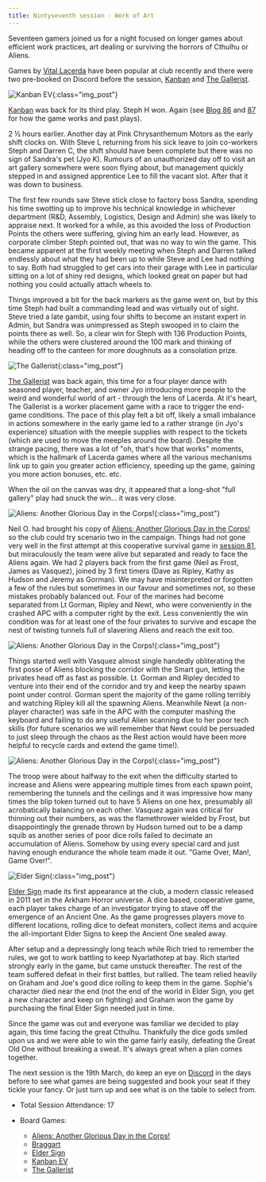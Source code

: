 ```yaml
---
title: Nintyseventh session - Work of Art
---
```


Seventeen gamers joined us for a night focused on longer games about efficient work practices, art dealing or surviving the horrors of Cthulhu or Aliens.

Games by [Vital Lacerda][BGG_VL] have been popular at club recently and there were two pre-booked on Discord before the session, [Kanban][Kb] and [The Gallerist][TGa].

![Kanban EV](/images/posts/2025_03_05/KanbanEV01.jpg "Kanban EV"){:class="img_post"}

[Kanban][Kb] was back for its third play. Steph H won. Again (see [Blog 86][86] and [87][87] for how the game works and past plays).

2 ½ hours earlier. Another day at Pink Chrysanthemum Motors as the early shift clocks on.
With Steve L returning from his sick leave to join co-workers Steph and Darren C, the shift
should have been complete but there was no sign of Sandra's pet (Jyo K). Rumours of an
unauthorized day off to visit an art gallery somewhere were soon flying about, but
management quickly stepped in and assigned apprentice Lee to fill the vacant slot. After
that it was down to business.

The first few rounds saw Steve stick close to factory boss Sandra, spending his time
swotting up to improve his technical knowledge in whichever department (R&D, Assembly,
Logistics, Design and Admin) she was likely to appraise next. It worked for a while, as this
avoided the loss of Production Points the others were suffering, giving him an early lead.
However, as corporate climber Steph pointed out, that was no way to win the game. This
became apparent at the first weekly meeting when Steph and Darren talked endlessly about
what they had been up to while Steve and Lee had nothing to say. Both had struggled to get
cars into their garage with Lee in particular sitting on a lot of shiny red designs, which looked great on paper but had nothing you could actually attach wheels to.

Things improved a bit for the back markers as the game went on, but by this time Steph had
built a commanding lead and was virtually out of sight. Steve tried a late gambit, using four
shifts to become an instant expert in Admin, but Sandra was unimpressed as Steph
swooped in to claim the points there as well. So, a clear win for Steph with 136 Production
Points, while the others were clustered around the 100 mark and thinking of heading off to
the canteen for more doughnuts as a consolation prize.

![The Gallerist](/images/posts/2025_03_05/Gallerist01.jpg "The Gallerist"){:class="img_post"}

[The Gallerist][TGa] was back again, this time for a four player dance with seasoned player, teacher, and owner Jyo introducing more people to the weird and wonderful world of art - through the lens of Lacerda. At it's heart, The Gallerist is a worker placement game with a race to trigger the end-game conditions. The pace of this play felt a bit off, likely a small imbalance in actions somewhere in the early game led to a rather strange (in Jyo's experience) situation with the meeple supplies with respect to the tickets (which are used to move the meeples around the board). Despite the strange pacing, there was a lot of "oh, that's how that works" moments, which is the hallmark of Lacerda games where all the various mechanisms link up to gain you greater action efficiency, speeding up the game, gaining you more action bonuses, etc. etc.

When the oil on the canvas was dry, it appeared that a long-shot "full gallery" play had snuck the win... it was very close. 

![Aliens: Another Glorious Day in the Corps!](/images/posts/2025_03_05/AlienCorps01.jpg "Aliens: Another Glorious Day in the Corps!"){:class="img_post"}

Neil O. had brought his copy of [Aliens: Another Glorious Day in the Corps!][AGC] so the club could try scenario two in the campaign. Things had not gone very well in the first attempt at this cooperative survival game in [session 81][81], but miraculously the team were alive but separated and ready to face the Aliens again. We had 2 players back from the first game (Neil as Frost, James as Vasquez), joined by 3 first timers (Dave as Ripley, Kathy as Hudson and Jeremy as Gorman). We may have misinterpreted or forgotten a few of the rules but sometimes in our favour and sometimes not, so these mistakes probably balanced out. Four of the marines had become separated from Lt Gorman, Ripley and Newt, who were conveniently in the crashed APC with a computer right by the exit. Less conveniently the win condition was for at least one of the four privates to survive and escape the nest of twisting tunnels full of slavering Aliens and reach the exit too. 

![Aliens: Another Glorious Day in the Corps!](/images/posts/2025_03_05/AlienCorps02.jpg "Aliens: Another Glorious Day in the Corps!"){:class="img_post"}

Things started well with Vasquez almost single handedly obliterating the first posse of Aliens blocking the corridor with the Smart gun, letting the privates head off as fast as possible. Lt. Gorman and Ripley decided to venture into their end of the corridor and try and keep the nearby spawn point under control. Gorman spent the majority of the game rolling terribly and watching Ripley kill all the spawning Aliens. Meanwhile Newt (a non-player character) was safe in the APC with the computer mashing the keyboard and failing to do any useful Alien scanning due to her poor tech skills (for future scenarios we will remember that Newt could be persuaded to just sleep through the chaos as the Rest action would have been more helpful to recycle cards and extend the game time!).

![Aliens: Another Glorious Day in the Corps!](/images/posts/2025_03_05/AlienCorps03.jpg "Aliens: Another Glorious Day in the Corps!"){:class="img_post"}

The troop were about halfway to the exit when the difficulty started to increase and Aliens were appearing multiple times from each spawn point, remembering the tunnels and the ceilings and it was impressive how many times the blip token turned out to have 5 Aliens on one hex, presumably all acrobatically balancing on each other. Vasquez again was critical for thinning out their numbers, as was the flamethrower wielded by Frost, but disappointingly the grenade thrown by Hudson turned out to be a damp squib as another series of poor dice rolls failed to decimate an accumulation of Aliens. Somehow by using every special card and just having enough endurance the whole team made it out. "Game Over, Man!, Game Over!".

![Elder Sign](/images/posts/2025_03_05/ElderSign01.jpg "Elder Sign"){:class="img_post"}

[Elder Sign][ES] made its first appearance at the club, a modern classic released in 2011 set in the Arkham Horror universe. A dice based, cooperative game, each player takes charge of an investigator trying to stave off the emergence of an Ancient One. As the game progresses players move to different locations, rolling dice to defeat monsters, collect items and acquire the all-important Elder Signs to keep the Ancient One sealed away.

After setup and a depressingly long teach while Rich tried to remember the rules, we got to work battling to keep Nyarlathotep at bay. Rich started strongly early in the game, but came unstuck thereafter.  The rest of the team suffered defeat in their first battles, but rallied. The team relied heavily on Graham and Joe's good dice rolling to keep them in the game. Sophie's character died near the end (not the end of the world in Elder Sign, you get a new character and keep on fighting) and Graham won the game by purchasing the final Elder Sign needed just in time.

Since the game was out and everyone was familiar we decided to play again, this time facing the great Cthulhu. Thankfully the dice gods smiled upon us and we were able to win the game fairly easily, defeating the Great Old One without breaking a sweat. It's always great when a plan comes together.

The next session is the 19th March, do keep an eye on [Discord][Contact] in the days before to see what games are being suggested and book your seat if they tickle your fancy. Or just turn up and see what is on the table to select from.

* Total Session Attendance: 17
* Board Games:

	 * [Aliens: Another Glorious Day in the Corps!][AGC]
	 * [Braggart][Brag]
	 * [Elder Sign][ES]
	 * [Kanban EV][Kb]
	 * [The Gallerist][TGa]

[81]: /2024/06/26/eightyfirst-session.html
[86]: /2024/09/04/eightysixth-session.html
[87]: /2024/09/18/eightyseventh-session.html

[AGC]: {{site.data.BoardGameLinks.AliensAnotherGloriousDayInTheCorps.Link}}
[Brag]: {{site.data.BoardGameLinks.Braggart.Link}}
[ES]: {{site.data.BoardGameLinks.ElderSign.Link}}
[Kb]: {{site.data.BoardGameLinks.KanbanEV.Link}}
[TGa]: {{site.data.BoardGameLinks.TheGallerist.Link}}

[Contact]: /Contact.html

[BGG_VL]: https://boardgamegeek.com/boardgamedesigner/12396/vital-lacerda
